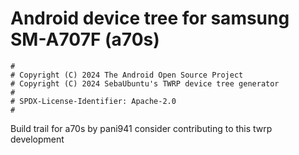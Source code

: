 # Android device tree for samsung SM-A707F (a70s)

```
#
# Copyright (C) 2024 The Android Open Source Project
# Copyright (C) 2024 SebaUbuntu's TWRP device tree generator
#
# SPDX-License-Identifier: Apache-2.0
#
```
Build trail for a70s by pani941
consider contributing to this twrp development
